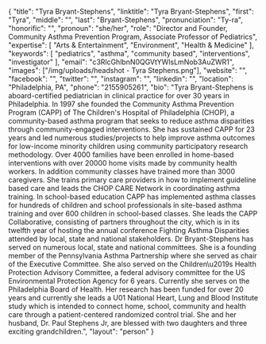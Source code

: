 {
  "title": "Tyra Bryant-Stephens",
  "linktitle": "Tyra Bryant-Stephens",
  "first": "Tyra",
  "middle": "",
  "last": "Bryant-Stephens",
  "pronunciation": "Ty-ra",
  "honorific": "",
  "pronoun": "she/her",
  "role": "Director and Founder, Community Asthma Prevention Program, Associate Professor of Pediatrics",
  "expertise": [
    "Arts & Entertainment",
    "Environment",
    "Health & Medicine"
  ],
  "keywords": [
    "pediatrics",
    "asthma",
    "community based",
    "interventions",
    "investigator"
  ],
  "email": "c3RlcGhlbnN0QGVtYWlsLmNob3AuZWR1",
  "images": ["/img/uploads/headshot - Tyra Stephens.png"],
  "website": "",
  "facebook": "",
  "twitter": "",
  "instagram": "",
  "linkedin": "",
  "location": "Philadelphia, PA",
  "phone": "2155905261",
  "bio": "Tyra Bryant-Stephens is aboard-certified pediatrician in clinical practice for over 30 years in Philadelphia. In 1997 she founded the Community Asthma Prevention Program (CAPP) of The Children's Hospital of Philadelphia (CHOP), a community-based asthma program that seeks to reduce asthma disparities through community-engaged interventions. She has sustained CAPP for 23 years and led numerous studies/projects to help improve asthma outcomes for low-income minority children using community participatory research methodology. Over 4000 families have been enrolled in home-based interventions with over 20000 home visits made by community health workers. In addition community classes have trained more than 3000 caregivers. She trains primary care providers in how to implement guideline based care and leads the CHOP CARE Network in coordinating asthma training. In school-based education CAPP has implemented asthma classes for hundreds of children and school professionals in site-based asthma training and over 600 children in school-based classes.  She leads the CAPP Collaborative, consisting of partners throughout the city,  which is in its twelfth  year of hosting the annual conference Fighting Asthma Disparities attended by local, state and national stakeholders. Dr Bryant-Stephens has served on numerous local, state and national committees. She is a founding member of the Pennsylvania Asthma Partnership where she served as chair of the Executive Committee. She also served on the Children\u2019s Health Protection Advisory Committee, a federal advisory committee for the US Environmental Protection Agency for 6 years.   Currently she serves on the Philadelphia Board of Health. Her research has been funded for over 20 years and currently she leads a U01 National Heart, Lung and Blood Institute study which is intended to connect home, school, community and health care through a patient-centered randomized control trial. She and her husband, Dr. Paul Stephens Jr, are blessed with two daughters and three exciting grandchildren.",
  "layout": "person"
}
